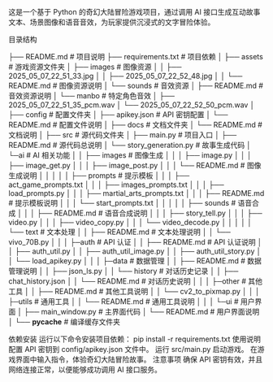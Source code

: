 这是一个基于 Python 的奇幻大陆冒险游戏项目，通过调用 AI 接口生成互动故事文本、场景图像和语音音效，为玩家提供沉浸式的文字冒险体验。

目录结构

├── README.md                   # 项目说明
├── requirements.txt            # 项目依赖
│
├── assets                      # 游戏资源文件夹
│   ├── images                  # 图像资源
│   │   ├── 2025_05_07_22_51_33.jpg
│   │   ├── 2025_05_07_22_52_48.jpg
│   │   └── README.md           # 图像资源说明
│   └── sounds                  # 音效资源
│       ├── README.md           # 音效资源说明
│       └── manbo               # 特定角色音效
│           ├── 2025_05_07_22_51_35_pcm.wav
│           └── 2025_05_07_22_52_50_pcm.wav
│
├── config                      # 配置文件夹
│   ├── apikey.json             # API 密钥配置
│   └── README.md               # 配置文件说明
│
├── docs                        # 文档文件夹
│   └── README.md               # 文档说明
│
├── src                         # 源代码文件夹
│   ├── main.py                 # 项目入口
│   ├── README.md               # 源代码总说明
│   └── story_generation.py     # 故事生成代码
│   └─ai                        # AI 相关功能
│   │  ├── images               # 图像生成
│   │  │   ├── image.py
│   │  │   ├── image_get.py
│   │  │   ├── image_post.py
│   │  │   └── README.md        # 图像生成说明
│   │  │
│   │  ├── prompts              # 提示模板
│   │  │   ├── act_game_prompts.txt
│   │  │   ├── images_prompts.txt
│   │  │   ├── load_prompts.py
│   │  │   ├── martial_arts_prompts.txt
│   │  │   ├── README.md        # 提示模板说明
│   │  │   └── start_prompts.txt
│   │  │
│   │  ├── sounds               # 语音合成
│   │  │   ├── README.md        # 语音合成说明
│   │  │   ├── story_tell.py
│   │  │   ├── video.py
│   │  │   ├── video_copy.py
│   │  │   └── video_decode.py
│   │  │
│   │  └── text                 # 文本处理
│   │      ├── README.md        # 文本处理说明
│   │      └── vivo_70B.py
│   │
│   ├─auth                      # API 认证
│   │   ├── README.md           # API 认证说明
│   │   ├── auth_util.py
│   │   ├── auth_util_image.py
│   │   ├── auth_util_story.py
│   │   └── load_apikey.py
│   │
│   ├─data                      # 数据管理
│   │   ├── README.md           # 数据管理说明
│   │   ├── json_ls.py
│   │   └── history             # 对话历史记录
│   │       ├── chat_history.json
│   │       └── README.md       # 对话历史说明
│   │
│   ├─other                     # 其他工具
│   │   ├── README.md           # 其他工具说明
│   │   └── cv2_to_pixmap.py
│   │
│   ├─utils                     # 通用工具
│   │   └── README.md           # 通用工具说明
│   │
│   └─ui                        # 用户界面
│       ├── main_window.py      # 主界面代码
│       └── README.md           # 用户界面说明
│
└── __pycache__                 # 编译缓存文件夹

依赖安装
运行以下命令安装项目依赖：
pip install -r requirements.txt
使用说明
配置 API 密钥到 config/apikey.json 文件中。
运行 src/main.py 启动游戏。
在游戏界面中输入指令，体验奇幻大陆冒险故事。
注意事项
确保 API 密钥有效，并且网络连接正常，以便能够成功调用 AI 接口服务。